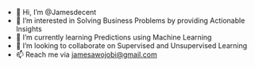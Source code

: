 - 👋 Hi, I’m @Jamesdecent
- 👀 I’m interested in Solving Business Problems by providing Actionable Insights 
- 🌱 I’m currently learning Predictions using Machine Learning
- 💞️ I’m looking to collaborate on Supervised and Unsupervised Learning
- 📫 Reach me via jamesawojobi@gmail.com

<!---
Jamesdecent/Jamesdecent is a ✨ special ✨ repository because its `README.md` (this file) appears on your GitHub profile.
You can click the Preview link to take a look at your changes.
--->
